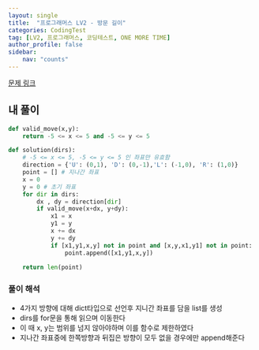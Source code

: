 ```yaml
---
layout: single
title:  "프로그래머스 LV2 - 방문 길이"
categories: CodingTest
tag: [LV2, 프로그래머스, 코딩테스트, ONE MORE TIME]
author_profile: false
sidebar: 
    nav: "counts"
---
```


[문제 링크](https://school.programmers.co.kr/learn/courses/30/lessons/49994)

## 내 풀이
```python
def valid_move(x,y):
    return -5 <= x <= 5 and -5 <= y <= 5

def solution(dirs):
    # -5 <= x <= 5, -5 <= y <= 5 인 좌표만 유효함
    direction = {'U': (0,1), 'D': (0,-1),'L': (-1,0), 'R': (1,0)}
    point = [] # 지나간 좌표
    x = 0
    y = 0 # 초기 좌표
    for dir in dirs:
        dx , dy = direction[dir]
        if valid_move(x+dx, y+dy):
            x1 = x
            y1 = y
            x += dx
            y += dy
            if [x1,y1,x,y] not in point and [x,y,x1,y1] not in point:
                point.append([x1,y1,x,y])
                
    return len(point)
```

### 풀이 해석
- 4가지 방향에 대해 dict타입으로 선언후 지니간 좌표를 담을 list를 생성
- dirs를 for문을 통해 읽으며 이동한다
- 이 때 x, y는 범위를 넘지 않아야하며 이를 함수로 제한하였다
- 지나간 좌표중에 한쪽방향과 뒤집은 방향이 모두 없을 경우에만 append해준다